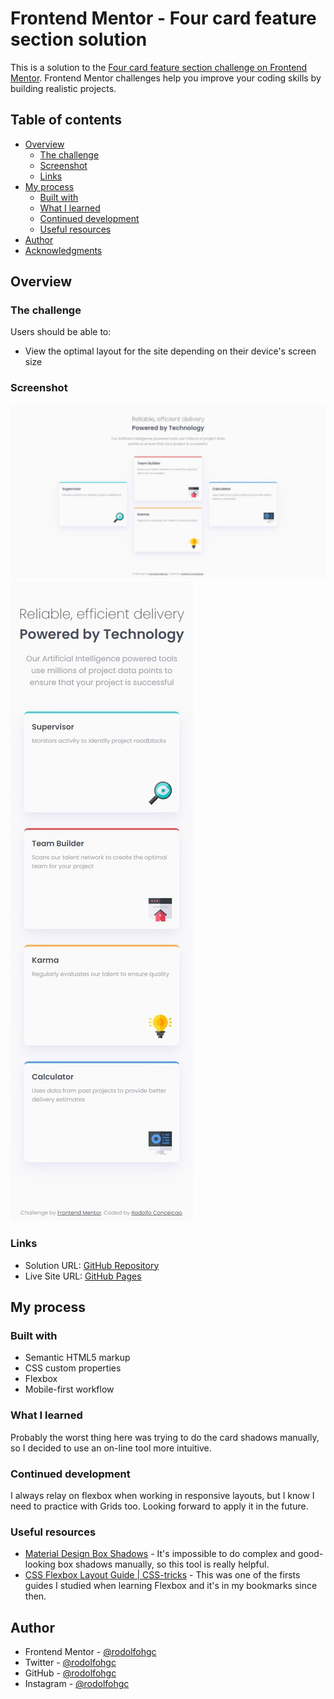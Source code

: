 # Frontend Mentor - Four card feature section solution

This is a solution to the [Four card feature section challenge on Frontend Mentor](https://www.frontendmentor.io/challenges/four-card-feature-section-weK1eFYK). Frontend Mentor challenges help you improve your coding skills by building realistic projects. 

## Table of contents

- [Overview](#overview)
  - [The challenge](#the-challenge)
  - [Screenshot](#screenshot)
  - [Links](#links)
- [My process](#my-process)
  - [Built with](#built-with)
  - [What I learned](#what-i-learned)
  - [Continued development](#continued-development)
  - [Useful resources](#useful-resources)
- [Author](#author)
- [Acknowledgments](#acknowledgments)

## Overview

### The challenge

Users should be able to:

- View the optimal layout for the site depending on their device's screen size

### Screenshot

![Desktop version](./screenshots/desktop.jpeg)
![Mobile version](./screenshots/mobile.jpeg)

### Links

- Solution URL: [GitHub Repository](https://github.com/rodolfohgc/four-card-feature-section)
- Live Site URL: [GitHub Pages](https://rodolfohgc.github.io/four-card-feature-section/)

## My process

### Built with

- Semantic HTML5 markup
- CSS custom properties
- Flexbox
- Mobile-first workflow

### What I learned

Probably the worst thing here was trying to do the card shadows manually, so I decided to use an on-line tool more intuitive.

### Continued development

I always relay on flexbox when working in responsive layouts, but I know I need to practice with Grids too. Looking forward to apply it in the future.

### Useful resources

- [Material Design Box Shadows](https://htmlcssfreebies.com/material-design-box-shadows/) - It's impossible to do complex and good-looking box shadows manually, so this tool is really helpful.
- [CSS Flexbox Layout Guide | CSS-tricks](https://css-tricks.com/snippets/css/a-guide-to-flexbox/) - This was one of the firsts guides I studied when learning Flexbox and it's in my bookmarks since then.

## Author

- Frontend Mentor - [@rodolfohgc](https://www.frontendmentor.io/profile/rodolfohgc)
- Twitter - [@rodolfohgc](https://www.x.com/rodolfohgc)
- GitHub - [@rodolfohgc](https://github.com/rodolfohgc)
- Instagram - [@rodolfohgc](https://www.instagram.com/rodolfohgc/)